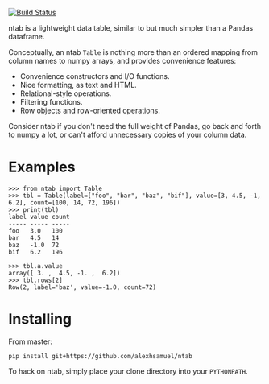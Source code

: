 [![Build Status](https://travis-ci.org/alexhsamuel/ntab.svg?branch=master)](https://travis-ci.org/alexhsamuel/ntab)

ntab is a lightweight data table, similar to but much simpler than a Pandas
dataframe.

Conceptually, an ntab `Table` is nothing more than an ordered mapping from
column names to numpy arrays, and provides convenience features:

- Convenience constructors and I/O functions.
- Nice formatting, as text and HTML.
- Relational-style operations.
- Filtering functions.
- Row objects and row-oriented operations.

Consider ntab if you don't need the full weight of Pandas, go back and forth to
numpy a lot, or can't afford unnecessary copies of your column data.


# Examples

```
>>> from ntab import Table
>>> tbl = Table(label=["foo", "bar", "baz", "bif"], value=[3, 4.5, -1, 6.2], count=[100, 14, 72, 196])
>>> print(tbl)
label value count
----- ----- -----
foo   3.0   100  
bar   4.5   14   
baz   -1.0  72   
bif   6.2   196  

>>> tbl.a.value
array([ 3. ,  4.5, -1. ,  6.2])
>>> tbl.rows[2]
Row(2, label='baz', value=-1.0, count=72)
```


# Installing

From master:

```
pip install git+https://github.com/alexhsamuel/ntab
```

To hack on ntab, simply place your clone directory into your `PYTHONPATH`.

